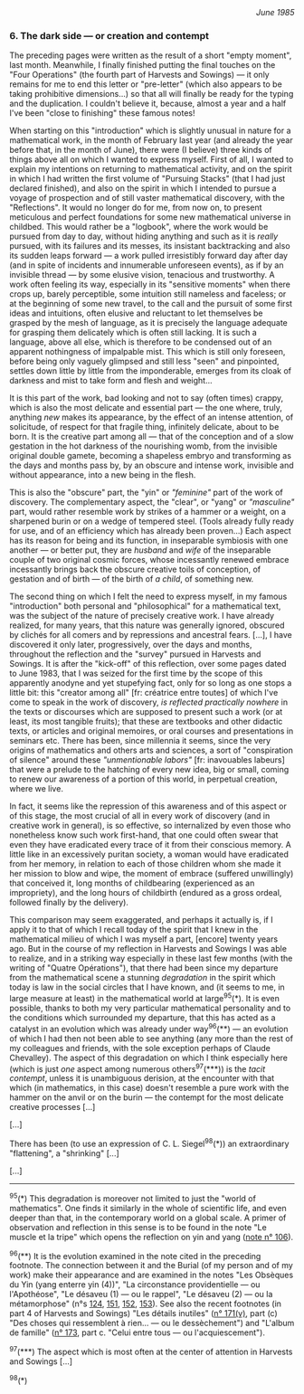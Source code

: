 <div style="text-align: right"><i>June 1985</i></div>

### 6. The dark side &mdash; or creation and contempt
The preceding pages were written as the result of a short "empty moment", last month. Meanwhile, I finally finished putting the final touches on the "Four Operations" (the fourth part of Harvests and Sowings) &mdash; it only remains for me to end this letter or "pre-letter" (which also appears to be taking prohibitive dimensions...) so that all will finally be ready for the typing and the duplication. I couldn't believe it, because, almost a year and a half I've been "close to finishing" these famous notes!

When starting on this "introduction" which is slightly unusual in nature for a mathematical work, in the month of February last year (and already the year before that, in the month of June), there were (I believe) three kinds of things above all on which I wanted to express myself. First of all, I wanted to explain my intentions on returning to mathematical activity, and on the spirit in which I had written the first volume of "Pursuing Stacks" (that I had just declared finished), and also on the spirit in which I intended to pursue a voyage of prospection and of still vaster mathematical discovery, with the "Reflections". It would no longer do for me, from now on, to present meticulous and perfect foundations for some new mathematical universe in childbed. This would rather be a "logbook", where the work would be pursued from day to day, without hiding anything and such as it is _really_ pursued, with its failures and its messes, its insistant backtracking and also its sudden leaps forward &mdash; a work pulled irresistibly forward day after day (and in spite of incidents and innumerable unforeseen events), as if by an invisible thread &mdash; by some elusive vision, tenacious and trustworthy. A work often feeling its way, especially in its "sensitive moments" when there crops up, barely perceptible, some intuition still nameless and faceless; or at the beginning of some new travel, to the call and the pursuit of some first ideas and intuitions, often elusive and reluctant to let themselves be grasped by the mesh of language, as it is precisely the language adequate for grasping them delicately which is often still lacking. It is such a language, above all else, which is therefore to be condensed out of an apparent nothingness of impalpable mist. This which is still only foreseen, before being only vaguely glimpsed and still less "seen" and pinpointed, settles down little by little from the imponderable, emerges from its cloak of darkness and mist to take form and flesh and weight...

It is this part of the work, bad looking and not to say (often times) crappy, which is also the most delicate and essential part &mdash; the one where, truly, anything _new_ makes its appearance, by the effect of an intense attention, of solicitude, of respect for that fragile thing, infinitely delicate, about to be born. It is the creative part among all &mdash; that of the conception and of a slow gestation in the hot darkness of the nourishing womb, from the invisible original double gamete, becoming a shapeless embryo and transforming as the days and months pass by, by an obscure and intense work, invisible and without appearance, into a new being in the flesh.

This is also the "obscure" part, the "yin" or _"feminine"_ part of the work of discovery. The complementary aspect, the "clear", or "yang" or _"masculine"_ part, would rather resemble work by strikes of a hammer or a weight, on a sharpened burin or on a wedge of tempered steel. (Tools already fully ready for use, and of an efficiency which has already been proven...) Each aspect has its reason for being and its function, in inseparable symbiosis with one another &mdash; or better put, they are _husband_ and _wife_ of the inseparable couple of two original cosmic forces, whose incessantly renewed embrace incessantly brings back the obscure creative toils of conception, of gestation and of birth &mdash; of the birth of _a child_, of something new.

The second thing on which I felt the need to express myself, in my famous "introduction" both personal and "philosophical" for a mathematical text, was the subject of the nature of precisely creative work. I have already realized, for many years, that this nature was generally ignored, obscured by clichés for all comers and by repressions and ancestral fears. [...], I have discovered it only later, progressively, over the days and months, throughout the reflection and the "survey" pursued in Harvests and Sowings. It is after the "kick-off" of this reflection, over some pages dated to June 1983, that I was seized for the first time by the scope of this apparently anodyne and yet stupefying fact, only for so long as one stops a little bit: this "creator among all" [fr: créatrice entre toutes] of which I've come to speak in the work of discovery, _is reflected practically nowhere_ in the texts or discourses which are supposed to present such a work (or at least, its most tangible fruits); that these are textbooks and other didactic texts, or articles and original memoires, or oral courses and presentations in seminars etc. There has been, since millennia it seems, since the very origins of mathematics and others arts and sciences, a sort of "conspiration of silence" around these _"unmentionable labors"_ [fr: inavouables labeurs] that were a prelude to the hatching of every new idea, big or small, coming to renew our awareness of a portion of this world, in perpetual creation, where we live.

In fact, it seems like the repression of this awareness and of this aspect or of this stage, the most crucial of all in every work of discovery (and in creative work in general), is so effective, so internalized by even those who nonetheless know such work first-hand, that one could often swear that even they have eradicated every trace of it from their conscious memory. A little like in an excessively puritan society, a woman would have eradicated from her memory, in relation to each of those children whom she made it her mission to blow and wipe, the moment of embrace (suffered unwillingly) that conceived it, long months of childbearing (experienced as an impropriety), and the long hours of childbirth (endured as a gross ordeal, followed finally by the delivery).

This comparison may seem exaggerated, and perhaps it actually is, if I apply it to that of which I recall today of the spirit that I knew in the mathematical milieu of which I was myself a part, [encore] twenty years ago. But in the course of my reflection in Harvests and Sowings I was able to realize, and in a striking way especially in these last few months (with the writing of "Quatre Opérations"), that there had been since my departure from the mathematical scene a stunning _degradation_ in the spirit which today is law in the social circles that I have known, and (it seems to me, in large measure at least) in the mathematical world at large<sup>95</sup>(&ast;). It is even possible, thanks to both my very particular mathematical personality and to the conditions which surrounded my departure, that this has acted as a catalyst in an evolution which was already under way<sup>96</sup>(&ast;&ast;) &mdash; an evolution of which I had then not been able to see anything (any more than the rest of my colleagues and friends, with the sole exception perhaps of Claude Chevalley). The aspect of this degradation on which I think especially here (which is just _one_ aspect among numerous others<sup>97</sup>(&ast;&ast;&ast;)) is the _tacit contempt_, unless it is unambiguous derision, at the encounter with that which (in mathematics, in this case) doesn't resemble a pure work with the hammer on the anvil or on the burin &mdash; the contempt for the most delicate creative processes [...]

[...]

There has been (to use an expression of C. L. Siegel<sup>98</sup>(&ast;)) an extraordinary "flattening", a "shrinking" [...]

[...]

---

<sup>95</sup>(&ast;) This degradation is moreover not limited to just the "world of mathematics". One finds it similarly in the whole of scientific life, and even deeper than that, in the contemporary world on a global scale. A primer of observation and reflection in this sense is to be found in the note "Le muscle et la tripe" which opens the reflection on yin and yang ([note n&deg; 106](../table-of-contents.md#muscle-tripe)).

<sup>96</sup>(&ast;&ast;) It is the evolution examined in the note cited in the preceding footnote. The connection between it and the Burial (of my person and of my work) make their appearance and are examined in the notes "Les Obsèques du Yin (yang enterre yin (4))", "La circonstance providentielle &mdash; ou l'Apothéose", "Le désaveu (1) &mdash; ou le rappel", "Le désaveu (2) &mdash; ou la métamorphose" (n&deg;s [124](../table-of-contents.md#obseques-yin), [151](../table-of-contents.md#circonstance), [152](../table-of-contents.md#desaveu-1), [153](../table-of-contents.md#desaveu-2)). See also the recent footnotes (in part 4 of Harvests and Sowings) "Les détails inutiles" ([n&deg; 171(v)](../table-of-contents.md#details-inutiles), part (c) "Des choses qui ressemblent à rien... &mdash; ou le dessèchement") and "L'album de famille" ([n&deg; 173](../table-of-contents.md#album-famille), part c. "Celui entre tous &mdash; ou l'acquiescement").

<sup>97</sup>(&ast;&ast;&ast;) The aspect which is most often at the center of attention in Harvests and Sowings [...]

<sup>98</sup>(&ast;)
